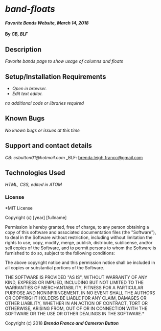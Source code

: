 # _band-floats_

#### _Favorite Bands Website, March 14, 2018_

#### By _**CB, BLF**_

## Description

_Favorite bands page to show usage of columns and floats_

## Setup/Installation Requirements

* _Open in browser._
* _Edit text editor._

_no additional code or libraries required_

## Known Bugs

_No known bugs or issues at this time_

## Support and contact details

_CB: csbutton01@hotmail.com_
_BLF: brenda.leigh.franco@gmail.com

## Technologies Used

_HTML, CSS, edited in ATOM_

### License

*MIT License

Copyright (c) [year] [fullname]

Permission is hereby granted, free of charge, to any person obtaining a copy
of this software and associated documentation files (the "Software"), to deal
in the Software without restriction, including without limitation the rights
to use, copy, modify, merge, publish, distribute, sublicense, and/or sell
copies of the Software, and to permit persons to whom the Software is
furnished to do so, subject to the following conditions:

The above copyright notice and this permission notice shall be included in all
copies or substantial portions of the Software.

THE SOFTWARE IS PROVIDED "AS IS", WITHOUT WARRANTY OF ANY KIND, EXPRESS OR
IMPLIED, INCLUDING BUT NOT LIMITED TO THE WARRANTIES OF MERCHANTABILITY,
FITNESS FOR A PARTICULAR PURPOSE AND NONINFRINGEMENT. IN NO EVENT SHALL THE
AUTHORS OR COPYRIGHT HOLDERS BE LIABLE FOR ANY CLAIM, DAMAGES OR OTHER
LIABILITY, WHETHER IN AN ACTION OF CONTRACT, TORT OR OTHERWISE, ARISING FROM,
OUT OF OR IN CONNECTION WITH THE SOFTWARE OR THE USE OR OTHER DEALINGS IN THE
SOFTWARE.*

Copyright (c) 2018 **_Brenda Franco and Cameron Button_**
